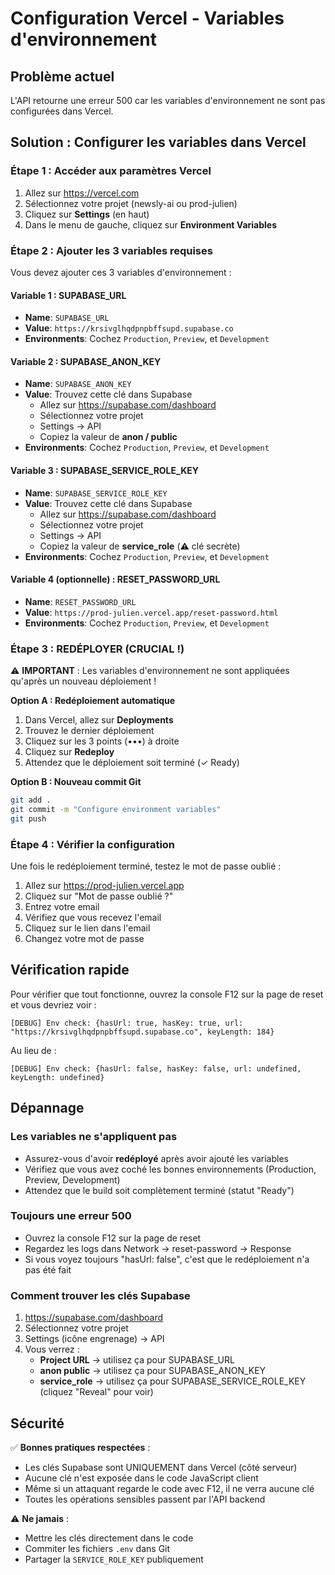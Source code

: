 # Configuration Vercel - Variables d'environnement

## Problème actuel
L'API retourne une erreur 500 car les variables d'environnement ne sont pas configurées dans Vercel.

## Solution : Configurer les variables dans Vercel

### Étape 1 : Accéder aux paramètres Vercel

1. Allez sur https://vercel.com
2. Sélectionnez votre projet (newsly-ai ou prod-julien)
3. Cliquez sur **Settings** (en haut)
4. Dans le menu de gauche, cliquez sur **Environment Variables**

### Étape 2 : Ajouter les 3 variables requises

Vous devez ajouter ces 3 variables d'environnement :

#### Variable 1 : SUPABASE_URL
- **Name**: `SUPABASE_URL`
- **Value**: `https://krsivglhqdpnpbffsupd.supabase.co`
- **Environments**: Cochez `Production`, `Preview`, et `Development`

#### Variable 2 : SUPABASE_ANON_KEY
- **Name**: `SUPABASE_ANON_KEY`
- **Value**: Trouvez cette clé dans Supabase
  - Allez sur https://supabase.com/dashboard
  - Sélectionnez votre projet
  - Settings → API
  - Copiez la valeur de **anon / public**
- **Environments**: Cochez `Production`, `Preview`, et `Development`

#### Variable 3 : SUPABASE_SERVICE_ROLE_KEY
- **Name**: `SUPABASE_SERVICE_ROLE_KEY`
- **Value**: Trouvez cette clé dans Supabase
  - Allez sur https://supabase.com/dashboard
  - Sélectionnez votre projet
  - Settings → API
  - Copiez la valeur de **service_role** (⚠️ clé secrète)
- **Environments**: Cochez `Production`, `Preview`, et `Development`

#### Variable 4 (optionnelle) : RESET_PASSWORD_URL
- **Name**: `RESET_PASSWORD_URL`
- **Value**: `https://prod-julien.vercel.app/reset-password.html`
- **Environments**: Cochez `Production`, `Preview`, et `Development`

### Étape 3 : REDÉPLOYER (CRUCIAL !)

⚠️ **IMPORTANT** : Les variables d'environnement ne sont appliquées qu'après un nouveau déploiement !

**Option A : Redéploiement automatique**
1. Dans Vercel, allez sur **Deployments**
2. Trouvez le dernier déploiement
3. Cliquez sur les 3 points (•••) à droite
4. Cliquez sur **Redeploy**
5. Attendez que le déploiement soit terminé (✓ Ready)

**Option B : Nouveau commit Git**
```bash
git add .
git commit -m "Configure environment variables"
git push
```

### Étape 4 : Vérifier la configuration

Une fois le redéploiement terminé, testez le mot de passe oublié :

1. Allez sur https://prod-julien.vercel.app
2. Cliquez sur "Mot de passe oublié ?"
3. Entrez votre email
4. Vérifiez que vous recevez l'email
5. Cliquez sur le lien dans l'email
6. Changez votre mot de passe

## Vérification rapide

Pour vérifier que tout fonctionne, ouvrez la console F12 sur la page de reset et vous devriez voir :

```
[DEBUG] Env check: {hasUrl: true, hasKey: true, url: "https://krsivglhqdpnpbffsupd.supabase.co", keyLength: 184}
```

Au lieu de :
```
[DEBUG] Env check: {hasUrl: false, hasKey: false, url: undefined, keyLength: undefined}
```

## Dépannage

### Les variables ne s'appliquent pas
- Assurez-vous d'avoir **redéployé** après avoir ajouté les variables
- Vérifiez que vous avez coché les bonnes environnements (Production, Preview, Development)
- Attendez que le build soit complètement terminé (statut "Ready")

### Toujours une erreur 500
- Ouvrez la console F12 sur la page de reset
- Regardez les logs dans Network → reset-password → Response
- Si vous voyez toujours "hasUrl: false", c'est que le redéploiement n'a pas été fait

### Comment trouver les clés Supabase
1. https://supabase.com/dashboard
2. Sélectionnez votre projet
3. Settings (icône engrenage) → API
4. Vous verrez :
   - **Project URL** → utilisez ça pour SUPABASE_URL
   - **anon public** → utilisez ça pour SUPABASE_ANON_KEY
   - **service_role** → utilisez ça pour SUPABASE_SERVICE_ROLE_KEY (cliquez "Reveal" pour voir)

## Sécurité

✅ **Bonnes pratiques respectées** :
- Les clés Supabase sont UNIQUEMENT dans Vercel (côté serveur)
- Aucune clé n'est exposée dans le code JavaScript client
- Même si un attaquant regarde le code avec F12, il ne verra aucune clé
- Toutes les opérations sensibles passent par l'API backend

⚠️ **Ne jamais** :
- Mettre les clés directement dans le code
- Commiter les fichiers `.env` dans Git
- Partager la `SERVICE_ROLE_KEY` publiquement
